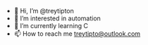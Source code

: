 - 👋 Hi, I’m @treytipton
- 👀 I’m interested in automation
- 🌱 I’m currently learning C
- 📫 How to reach me treytipto@outlook.com

<!---
treytipton/treytipton is a ✨ special ✨ repository because its `README.md` (this file) appears on your GitHub profile.
You can click the Preview link to take a look at your changes.
--->
